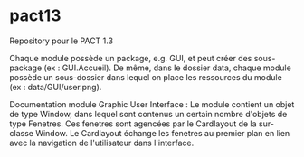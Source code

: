 pact13
======

Repository pour le PACT 1.3

Chaque module possède un package, e.g. GUI, et peut créer des sous-package (ex : GUI.Accueil). De même, dans le dossier data, chaque module  possède un
sous-dossier dans lequel on place les ressources du module (ex : data/GUI/user.png).

Documentation module Graphic User Interface :
  Le module contient un objet de type Window, dans lequel sont contenus un certain nombre d'objets de type Fenetres. Ces fenetres sont agencées par le Cardlayout de la sur-classe Window. Le Cardlayout échange les fenetres au premier plan en lien avec la navigation de l'utilisateur dans l'interface.
